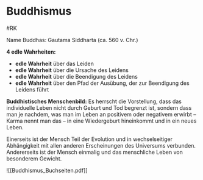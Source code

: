 # Buddhismus
#RK 

Name Buddhas: Gautama Siddharta (ca. 560 v. Chr.)

**4 edle Wahrheiten:**
- **edle Wahrheit** über das Leiden
- **edle Wahrheit** über die Ursache des Leidens
- **edle Wahrheit** über die Beendigung des Leidens
- **edle Wahrheit** über den Pfad der Ausübung, der zur Beendigung des Leidens führt

**Buddhistisches Menschenbild:**
Es herrscht die Vorstellung, dass das individuelle Leben nicht durch Geburt und Tod begrenzt ist, sondern dass man je nachdem, was man im Leben an positivem oder negativem erwirbt – Karma nennt man das – in eine Wiedergeburt hineinkommt und in ein neues Leben.

Einerseits ist der Mensch Teil der Evolution und in wechselseitiger Abhängigkeit mit allen anderen Erscheinungen des Universums verbunden. Andererseits ist der Mensch einmalig und das menschliche Leben von besonderem Gewicht.


![[Buddhismus_Buchseiten.pdf]]